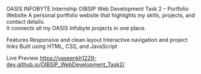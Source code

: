 OASIS INFOBYTE Internship 
OIBSIP 
Web Development Task 2 – 
Portfolio Website
A personal portfolio website that highlights my skills, projects, and contact details.  
It connects all my OASIS Infobyte projects in one place.

Features
 Responsive and clean layout
 Interactive navigation and project links
 Built using HTML, CSS, and JavaScript

 Live Preview
https://yaseenkh1229-dev.github.io/OIBSIP_WebDevelopment_Task2/
